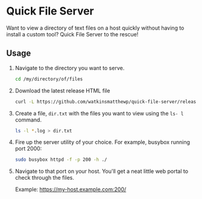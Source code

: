 # Quick File Server

Want to view a directory of text files on a host quickly without having to install a custom tool? Quick File Server to the rescue!

## Usage

1. Navigate to the directory you want to serve.
    
    ```bash
    cd /my/directory/of/files
    ```
    
1. Download the latest release HTML file
    
    ```bash
    curl -L https://github.com/watkinsmatthewp/quick-file-server/releases/download/0.0.1/index.html > index.html
    ```
    
1. Create a file, `dir.txt` with the files you want to view using the `ls- l` command.
    
    ```bash
    ls -l *.log > dir.txt
    ```
    
1. Fire up the server utility of your choice. For example, busybox running port 2000:
    
    ```bash
    sudo busybox httpd -f -p 200 -h ./
    ```
    
1. Navigate to that port on your host. You'll get a neat little web portal to check through the files.

    Example: https://my-host.example.com:200/
